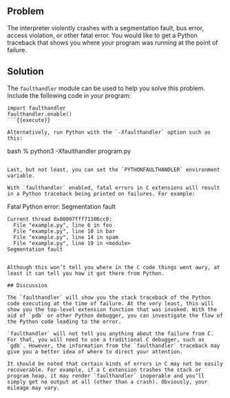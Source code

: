## Problem

The interpreter violently crashes with a segmentation fault, bus error, access violation, or other fatal error. You would like to get a Python traceback that shows you where your program was running at the point of failure.

## Solution

The `faulthandler` module can be used to help you solve this problem. Include the following code in your program:

```
import faulthandler
faulthandler.enable()
```{{execute}}

Alternatively, run Python with the `-Xfaulthandler` option such as this:

```
bash % python3 -Xfaulthandler program.py
```{{execute}}

Last, but not least, you can set the `PYTHONFAULTHANDLER` environment variable.

With `faulthandler` enabled, fatal errors in C extensions will result in a Python traceback being printed on failures. For example:

```
Fatal Python error: Segmentation fault

    Current thread 0x00007fff71106cc0:
      File "example.py", line 6 in foo
      File "example.py", line 10 in bar
      File "example.py", line 14 in spam
      File "example.py", line 19 in <module>
    Segmentation fault
```{{execute}}

Although this won’t tell you where in the C code things went awry, at least it can tell you how it got there from Python.

## Discussion

The `faulthandler` will show you the stack traceback of the Python code executing at the time of failure. At the very least, this will show you the top-level extension function that was invoked. With the aid of `pdb` or other Python debugger, you can investigate the flow of the Python code leading to the error.

`faulthandler` will not tell you anything about the failure from C. For that, you will need to use a traditional C debugger, such as `gdb`. However, the information from the `faulthandler` traceback may give you a better idea of where to direct your attention.

It should be noted that certain kinds of errors in C may not be easily recoverable. For example, if a C extension trashes the stack or program heap, it may render `faulthandler` inoperable and you’ll simply get no output at all (other than a crash). Obviously, your mileage may vary.